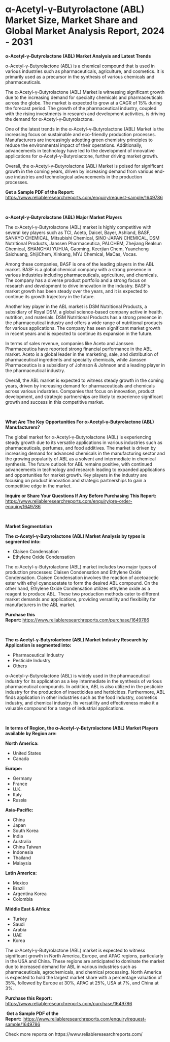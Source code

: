 <p><h1>α-Acetyl-γ-Butyrolactone (ABL) Market Size, Market Share and Global Market Analysis Report, 2024 - 2031</h1></p><p><strong>α-Acetyl-γ-Butyrolactone (ABL) Market Analysis and Latest Trends</strong></p>
<p><p>α-Acetyl-γ-Butyrolactone (ABL) is a chemical compound that is used in various industries such as pharmaceuticals, agriculture, and cosmetics. It is primarily used as a precursor in the synthesis of various chemicals and pharmaceuticals.</p><p>The α-Acetyl-γ-Butyrolactone (ABL) Market is witnessing significant growth due to the increasing demand for specialty chemicals and pharmaceuticals across the globe. The market is expected to grow at a CAGR of 15% during the forecast period. The growth of the pharmaceutical industry, coupled with the rising investments in research and development activities, is driving the demand for α-Acetyl-γ-Butyrolactone.</p><p>One of the latest trends in the α-Acetyl-γ-Butyrolactone (ABL) Market is the increasing focus on sustainable and eco-friendly production processes. Manufacturers are increasingly adopting green chemistry principles to reduce the environmental impact of their operations. Additionally, advancements in technology have led to the development of innovative applications for α-Acetyl-γ-Butyrolactone, further driving market growth.</p><p>Overall, the α-Acetyl-γ-Butyrolactone (ABL) Market is poised for significant growth in the coming years, driven by increasing demand from various end-use industries and technological advancements in the production processes.</p></p>
<p><strong>Get a Sample PDF of the Report:&nbsp;</strong> <a href="https://www.reliableresearchreports.com/enquiry/request-sample/1649786">https://www.reliableresearchreports.com/enquiry/request-sample/1649786</a></p>
<p>&nbsp;</p>
<p><strong>α-Acetyl-γ-Butyrolactone (ABL) Major Market Players</strong></p>
<p><p>The α-Acetyl-γ-Butyrolactone (ABL) market is highly competitive with several key players such as TCI, Aceto, Daicel, Bayer, Ashland, BASF, SANKYO CHEMICAL, Mitsubishi Chemical, SINO-JAPAN CHEMICAL, DSM Nutritional Products, Janssen Pharmaceutica, PALCHEM, Zhejiang Realsun Chemical, SHANGHAI YUHUA, Gaoming, Keerjian Chem, Yuancheng Saichuang, ShijiChem, Xinkang, MYJ Chemical, MaCas, Vocas.</p><p>Among these companies, BASF is one of the leading players in the ABL market. BASF is a global chemical company with a strong presence in various industries including pharmaceuticals, agriculture, and chemicals. The company has a diverse product portfolio and a strong focus on research and development to drive innovation in the industry. BASF's market growth has been steady over the years, and it is expected to continue its growth trajectory in the future.</p><p>Another key player in the ABL market is DSM Nutritional Products, a subsidiary of Royal DSM, a global science-based company active in health, nutrition, and materials. DSM Nutritional Products has a strong presence in the pharmaceutical industry and offers a wide range of nutritional products for various applications. The company has seen significant market growth in recent years and is expected to continue its expansion in the future.</p><p>In terms of sales revenue, companies like Aceto and Janssen Pharmaceutica have reported strong financial performance in the ABL market. Aceto is a global leader in the marketing, sale, and distribution of pharmaceutical ingredients and specialty chemicals, while Janssen Pharmaceutica is a subsidiary of Johnson & Johnson and a leading player in the pharmaceutical industry.</p><p>Overall, the ABL market is expected to witness steady growth in the coming years, driven by increasing demand for pharmaceuticals and chemicals across various industries. Companies that focus on innovation, product development, and strategic partnerships are likely to experience significant growth and success in this competitive market.</p></p>
<p>&nbsp;</p>
<p><strong>What Are The Key Opportunities For α-Acetyl-γ-Butyrolactone (ABL) Manufacturers?</strong></p>
<p><p>The global market for α-Acetyl-γ-Butyrolactone (ABL) is experiencing steady growth due to its versatile applications in various industries such as pharmaceuticals, perfumes, and food additives. The market is driven by increasing demand for advanced chemicals in the manufacturing sector and the growing popularity of ABL as a solvent and intermediate in chemical synthesis. The future outlook for ABL remains positive, with continued advancements in technology and research leading to expanded applications and opportunities for market growth. Key players in the industry are focusing on product innovation and strategic partnerships to gain a competitive edge in the market.</p></p>
<p><strong>Inquire or Share Your Questions If Any Before Purchasing This Report:</strong> <a href="https://www.reliableresearchreports.com/enquiry/pre-order-enquiry/1649786">https://www.reliableresearchreports.com/enquiry/pre-order-enquiry/1649786</a></p>
<p>&nbsp;</p>
<p><strong>Market Segmentation</strong></p>
<p><strong>The α-Acetyl-γ-Butyrolactone (ABL) Market Analysis by types is segmented into:</strong></p>
<p><ul><li>Claisen Condensation</li><li>Ethylene Oxide Condensation</li></ul></p>
<p><p>The α-Acetyl-γ-Butyrolactone (ABL) market includes two major types of production processes: Claisen Condensation and Ethylene Oxide Condensation. Claisen Condensation involves the reaction of acetoacetic ester with ethyl cyanoacetate to form the desired ABL compound. On the other hand, Ethylene Oxide Condensation utilizes ethylene oxide as a reagent to produce ABL. These two production methods cater to different market demands and applications, providing versatility and flexibility for manufacturers in the ABL market.</p></p>
<p><strong>Purchase this Report:&nbsp;</strong><a href="https://www.reliableresearchreports.com/purchase/1649786">https://www.reliableresearchreports.com/purchase/1649786</a></p>
<p>&nbsp;</p>
<p><strong>The α-Acetyl-γ-Butyrolactone (ABL) Market Industry Research by Application is segmented into:</strong></p>
<p><ul><li>Pharmaceutical Industry</li><li>Pesticide Industry</li><li>Others</li></ul></p>
<p><p>α-Acetyl-γ-Butyrolactone (ABL) is widely used in the pharmaceutical industry for its application as a key intermediate in the synthesis of various pharmaceutical compounds. In addition, ABL is also utilized in the pesticide industry for the production of insecticides and herbicides. Furthermore, ABL finds application in other industries such as the food industry, cosmetics industry, and chemical industry. Its versatility and effectiveness make it a valuable compound for a range of industrial applications.</p></p>
<p>&nbsp;</p>
<p><strong>In terms of Region, the α-Acetyl-γ-Butyrolactone (ABL) Market Players available by Region are:</strong></p>
<p>
    <p> <strong> North America: </strong>
        <ul>
            <li>United States</li>
            <li>Canada</li>
        </ul>
        </p> 
    <p> <strong> Europe: </strong>
        <ul>
            <li>Germany</li>
            <li>France</li>
            <li>U.K.</li>
            <li>Italy</li>
            <li>Russia</li>
        </ul>
        </p> 
    <p> <strong> Asia-Pacific: </strong>
        <ul>
            <li>China</li>
            <li>Japan</li>
            <li>South Korea</li>
            <li>India</li>
            <li>Australia</li>
            <li>China Taiwan</li>
            <li>Indonesia</li>
            <li>Thailand</li>
            <li>Malaysia</li>
        </ul>
        </p> 
    <p> <strong> Latin America: </strong>
        <ul>
            <li>Mexico</li>
            <li>Brazil</li>
            <li>Argentina Korea</li>
            <li>Colombia</li>
        </ul>
        </p> 
    <p> <strong> Middle East & Africa: </strong>
        <ul>
            <li>Turkey</li>
            <li>Saudi</li>
            <li>Arabia</li>
            <li>UAE</li>
            <li>Korea</li>
        </ul>
    </p>
    </p>
<p><p>The α-Acetyl-γ-Butyrolactone (ABL) market is expected to witness significant growth in North America, Europe, and APAC regions, particularly in the USA and China. These regions are anticipated to dominate the market due to increased demand for ABL in various industries such as pharmaceuticals, agrochemicals, and chemical processing. North America is expected to hold the largest market share with a percentage valuation of 35%, followed by Europe at 30%, APAC at 25%, USA at 7%, and China at 3%.</p></p>
<p><strong>Purchase this Report: </strong><a href="https://www.reliableresearchreports.com/purchase/1649786">https://www.reliableresearchreports.com/purchase/1649786</a></p>
<p>&nbsp;<strong>Get a Sample PDF of the Report:&nbsp;&nbsp;</strong><a href="https://www.reliableresearchreports.com/enquiry/request-sample/1649786">https://www.reliableresearchreports.com/enquiry/request-sample/1649786</a></p>
<p><strong></strong></p>
<p>Check more reports on https://www.reliableresearchreports.com/</p>